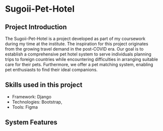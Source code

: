 # Sugoii-Pet-Hotel

## Project Introduction 
The Sugoii-Pet-Hotel is a project developed as part of my coursework during my time at the institute. The inspiration for this project originates from the growing travel demand in the post-COVID era. Our goal is to establish a comprehensive pet hotel system to serve individuals planning trips to foreign countries while encountering difficulties in arranging suitable care for their pets. Furthermore, we offer a pet matching system, enabling pet enthusiasts to find their ideal companions.

## Skills used in this project 
* Framework: Django
* Technologies: Bootstrap, 
* Tools: Figma

## System Features 
